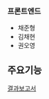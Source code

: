 ### 프론트엔드
- 채준형
- 김채현
- 권오영

## 주요기능
<a href="https://develsopher-nextjs.s3.ap-northeast-2.amazonaws.com/wherebnb-%E1%84%80%E1%85%A7%E1%86%AF%E1%84%80%E1%85%AA%E1%84%87%E1%85%A9%E1%84%80%E1%85%A9%E1%84%89%E1%85%A5.pdf" target="_blank">결과보고서</a>
